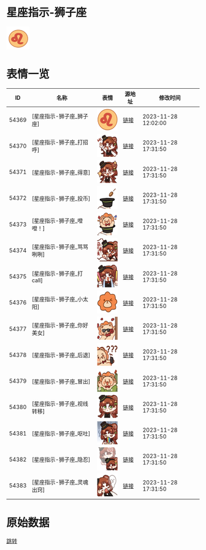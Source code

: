 # 星座指示-狮子座

<img src="./cover.png" height="60" alt="cover" />

# 表情一览

|ID|名称|表情|源地址|修改时间|
|----|----|----|----|----|
|54369|[星座指示-狮子座_狮子座]|<img src="./pic/054369_%5B星座指示-狮子座_狮子座%5D.png" height="60" alt="狮子座"/>|[链接](https://i0.hdslb.com/bfs/garb/96a46bcc331c5eb03117221b4ab579a0198fcd88.png)|2023-11-28 12:02:00|
|54370|[星座指示-狮子座_打招呼]|<img src="./pic/054370_%5B星座指示-狮子座_打招呼%5D.png" height="60" alt="打招呼"/>|[链接](https://i0.hdslb.com/bfs/garb/206adfd36120995331b3c7464aaacdf4bd990857.png)|2023-11-28 17:31:50|
|54371|[星座指示-狮子座_得意]|<img src="./pic/054371_%5B星座指示-狮子座_得意%5D.png" height="60" alt="得意"/>|[链接](https://i0.hdslb.com/bfs/garb/57cc87f8ed2a5af6d674c73b60fbb44a3b1186fb.png)|2023-11-28 17:31:50|
|54372|[星座指示-狮子座_投币]|<img src="./pic/054372_%5B星座指示-狮子座_投币%5D.png" height="60" alt="投币"/>|[链接](https://i0.hdslb.com/bfs/garb/46c0e8ba207e1a97af42c7633bbe3392b463db81.png)|2023-11-28 17:31:50|
|54373|[星座指示-狮子座_噔噔！]|<img src="./pic/054373_%5B星座指示-狮子座_噔噔！%5D.png" height="60" alt="噔噔！"/>|[链接](https://i0.hdslb.com/bfs/garb/07c3cbd465399c3a0f810f8230e00021bc1f641b.png)|2023-11-28 17:31:50|
|54374|[星座指示-狮子座_骂骂咧咧]|<img src="./pic/054374_%5B星座指示-狮子座_骂骂咧咧%5D.png" height="60" alt="骂骂咧咧"/>|[链接](https://i0.hdslb.com/bfs/garb/6889624bd6da237a297be567d7e7c8a0c7a716e0.png)|2023-11-28 17:31:50|
|54375|[星座指示-狮子座_打call]|<img src="./pic/054375_%5B星座指示-狮子座_打call%5D.png" height="60" alt="打call"/>|[链接](https://i0.hdslb.com/bfs/garb/7bbf3619647fb43785c0ba58b6df6faf174ea0ab.png)|2023-11-28 17:31:50|
|54376|[星座指示-狮子座_小太阳]|<img src="./pic/054376_%5B星座指示-狮子座_小太阳%5D.png" height="60" alt="小太阳"/>|[链接](https://i0.hdslb.com/bfs/garb/b7329b6b75dfc5595f18d4c9a91b80e83ea95e76.png)|2023-11-28 17:31:50|
|54377|[星座指示-狮子座_你好美女]|<img src="./pic/054377_%5B星座指示-狮子座_你好美女%5D.png" height="60" alt="你好美女"/>|[链接](https://i0.hdslb.com/bfs/garb/92c38caee569a8ddde9269c51a4f215e880948a1.png)|2023-11-28 17:31:50|
|54378|[星座指示-狮子座_后退]|<img src="./pic/054378_%5B星座指示-狮子座_后退%5D.png" height="60" alt="后退"/>|[链接](https://i0.hdslb.com/bfs/garb/58ca76bf1f3ec4d23ccacf6816fc78c2301b63f3.png)|2023-11-28 17:31:50|
|54379|[星座指示-狮子座_冒出]|<img src="./pic/054379_%5B星座指示-狮子座_冒出%5D.png" height="60" alt="冒出"/>|[链接](https://i0.hdslb.com/bfs/garb/64cfac59292641baa906657c0c5b10c111d05784.png)|2023-11-28 17:31:50|
|54380|[星座指示-狮子座_视线转移]|<img src="./pic/054380_%5B星座指示-狮子座_视线转移%5D.png" height="60" alt="视线转移"/>|[链接](https://i0.hdslb.com/bfs/garb/c264616ee4aae6343a1172356a461a9b49346e73.png)|2023-11-28 17:31:50|
|54381|[星座指示-狮子座_呕吐]|<img src="./pic/054381_%5B星座指示-狮子座_呕吐%5D.png" height="60" alt="呕吐"/>|[链接](https://i0.hdslb.com/bfs/garb/1dba5e896e6ad77d314e0dcaa4ed41cbe36fcc52.png)|2023-11-28 17:31:50|
|54382|[星座指示-狮子座_隐忍]|<img src="./pic/054382_%5B星座指示-狮子座_隐忍%5D.png" height="60" alt="隐忍"/>|[链接](https://i0.hdslb.com/bfs/garb/1d21d71130b4215e2c5c59feef098060dc75bb35.png)|2023-11-28 17:31:50|
|54383|[星座指示-狮子座_灵魂出窍]|<img src="./pic/054383_%5B星座指示-狮子座_灵魂出窍%5D.png" height="60" alt="灵魂出窍"/>|[链接](https://i0.hdslb.com/bfs/garb/75664923a793baae5bac4126db6c76c5b8e78923.png)|2023-11-28 17:31:50|

# 原始数据

[跳转](./raw.json)

